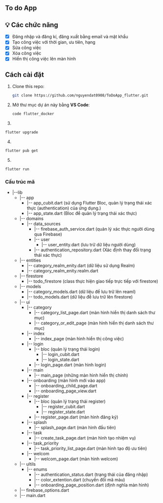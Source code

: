 ## To do App

## 💡 Các chức năng

- [x] Đăng nhập và đăng kí, đăng xuất bằng email và mật khẩu
- [x] Tạo công việc với thời gian, ưu tiên, hạng
- [x] Sửa công việc
- [x] Xóa công việc
- [x] Hiển thị công việc lên màn hình

## Cách cài đặt

1. Clone this repo:
   ```bash
   git clone https://github.com/nguyendat0908/ToDoApp_flutter.git
   ```

2. Mở thư mục dự án này bằng **VS Code**:
   ```bash
   code flutter_docker
   ```

3.
```bash
flutter upgrade
```

4.
```bash
flutter pub get
```

5.
```bash
flutter run
```

### Cấu trúc mã
- |--lib
    - |-- app
        - |-- app_cubit.dart (sử dụng Flutter Bloc, quản lý trạng thái xác thực (authentication) của ứng dụng.)
        - |-- app_state.dart (Bloc để quản lý trạng thái xác thực)
    - |-- domains
        - |-- data_sources
            - |-- firebase_auth_service.dart (quản lý xác thực người dùng qua Firebase)
            - |-- user
                - |-- user_entity.dart (lưu trữ dữ liệu người dùng)
            - |-- authentication_repository.dart (Xác định thay đổi trạng thái xác thực)
    - |-- entities
        - |-- category_realm_enity.dart (dữ liệu sử dụng Realm)
        - |-- category_realm_enity.realm.dart
    - |-- firestore
        - |-- todo_firestore (class thực hiện giao tiếp trực tiếp với firestore)
    - |-- models
        - |-- category_models.dart (dữ liệu để lưu trữ lên reaml)
        - |-- todo_models.dart (dữ liệu để lưu trữ lên firestore)
    - |-- ui
        - |-- category
            - |-- category_list_page.dart (màn hình hiển thị danh sách thư mục)
            - |-- category_or_edit_page (màn hình hiển thị danh sách thư mục)
        - |-- index
            - |-- index_page (màn hình hiển thị công việc)
        - |-- login
            - |-- bloc (quản lý trạng thái login)
                - |-- login_cubit.dart
                - |-- login_state.dart
            - |-- login_page.dart (màn hình login)
        - |-- main
            - |-- main_page (những màn hình hiển thị chính)
        - |-- onboarding (màn hình mới vào app)
            - |-- onboarding_child_page.dart
            - |-- onboarding_page_view.dart
        - |-- register
            - |-- bloc (quản lý trạng thái register)
                - |-- register_cubit.dart
                - |-- register_state.dart
            - |-- register_page.dart (màn hình đăng ký)
        - |-- splash
            - |-- splash_page.dart (màn hình đầu tiên)
        - |-- task
            - |-- create_task_page.dart (màn hình tạo nhiệm vụ)
        - |-- task_priority
            - |-- task_priority_list_page.dart (màn hình tạo độ ưu tiên)
        - |-- welcom
            - |-- welcom_page.dart (màn hình welcom)
    - |-- ultils
        - |-- enums
            - |-- authentication_status.dart (trạng thái của đăng nhập)
            - |-- color_extention.dart (chuyển đổi mã màu)
            - |-- onboarding_page_position.dart (định nghĩa màn hình)
    - |-- firebase_options.dart
    - |-- main.dart




